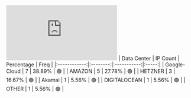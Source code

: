 ![Diagramm](https://github.com/obajay/StateSync-snapshots/blob/main/Projects/Xpla/1/README.md)
| Data Center | IP Count | Percentage | Freq |
|:------------:|:--------:|:-----------:|:-----:|
| Google-Cloud | 7 | 38.89% | 🟢 |
| AMAZON | 5 | 27.78% | 🟢 |
| HETZNER | 3 | 16.67% | 🟢 |
| Akamai | 1 | 5.56% | 🟢 |
| DIGITALOCEAN | 1 | 5.56% | 🟢 |
| OTHER | 1 | 5.56% | 🟢 |